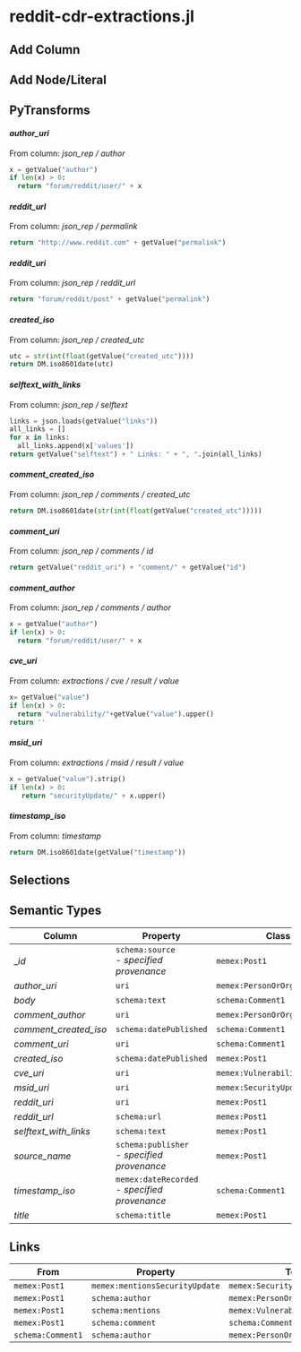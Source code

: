 # reddit-cdr-extractions.jl

## Add Column

## Add Node/Literal

## PyTransforms
#### _author_uri_
From column: _json_rep / author_
``` python
x = getValue("author")
if len(x) > 0:
  return "forum/reddit/user/" + x
```

#### _reddit_url_
From column: _json_rep / permalink_
``` python
return "http://www.reddit.com" + getValue("permalink")
```

#### _reddit_uri_
From column: _json_rep / reddit_url_
``` python
return "forum/reddit/post" + getValue("permalink")
```

#### _created_iso_
From column: _json_rep / created_utc_
``` python
utc = str(int(float(getValue("created_utc"))))
return DM.iso8601date(utc)
```

#### _selftext_with_links_
From column: _json_rep / selftext_
``` python
links = json.loads(getValue("links"))
all_links = []
for x in links:
  all_links.append(x['values'])
return getValue("selftext") + " Links: " + ", ".join(all_links)
```

#### _comment_created_iso_
From column: _json_rep / comments / created_utc_
``` python
return DM.iso8601date(str(int(float(getValue("created_utc")))))
```

#### _comment_uri_
From column: _json_rep / comments / id_
``` python
return getValue("reddit_uri") + "comment/" + getValue("id")
```

#### _comment_author_
From column: _json_rep / comments / author_
``` python
x = getValue("author")
if len(x) > 0:
  return "forum/reddit/user/" + x
```

#### _cve_uri_
From column: _extractions / cve / result / value_
``` python
x= getValue("value")
if len(x) > 0:
  return "vulnerability/"+getValue("value").upper()
return ''
```

#### _msid_uri_
From column: _extractions / msid / result / value_
``` python
x = getValue("value").strip()
if len(x) > 0:
   return "securityUpdate/" + x.upper()
```

#### _timestamp_iso_
From column: _timestamp_
``` python
return DM.iso8601date(getValue("timestamp"))
```


## Selections

## Semantic Types
| Column | Property | Class |
|  ----- | -------- | ----- |
| __id_ | `schema:source`<BR> - _specified provenance_ | `memex:Post1`|
| _author_uri_ | `uri` | `memex:PersonOrOrganization1`|
| _body_ | `schema:text` | `schema:Comment1`|
| _comment_author_ | `uri` | `memex:PersonOrOrganization2`|
| _comment_created_iso_ | `schema:datePublished` | `schema:Comment1`|
| _comment_uri_ | `uri` | `schema:Comment1`|
| _created_iso_ | `schema:datePublished` | `memex:Post1`|
| _cve_uri_ | `uri` | `memex:Vulnerability1`|
| _msid_uri_ | `uri` | `memex:SecurityUpdate1`|
| _reddit_uri_ | `uri` | `memex:Post1`|
| _reddit_url_ | `schema:url` | `memex:Post1`|
| _selftext_with_links_ | `schema:text` | `memex:Post1`|
| _source_name_ | `schema:publisher`<BR> - _specified provenance_ | `memex:Post1`|
| _timestamp_iso_ | `memex:dateRecorded`<BR> - _specified provenance_ | `schema:Comment1`|
| _title_ | `schema:title` | `memex:Post1`|


## Links
| From | Property | To |
|  --- | -------- | ---|
| `memex:Post1` | `memex:mentionsSecurityUpdate` | `memex:SecurityUpdate1`|
| `memex:Post1` | `schema:author` | `memex:PersonOrOrganization1`|
| `memex:Post1` | `schema:mentions` | `memex:Vulnerability1`|
| `memex:Post1` | `schema:comment` | `schema:Comment1`|
| `schema:Comment1` | `schema:author` | `memex:PersonOrOrganization2`|
